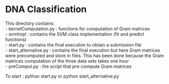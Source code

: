 # DNA Classification


This directory contains: <br/>
	- kernelComputation.py : functions for computation of Gram matrices <br/>
	- svmImpl : contains the SVM class implementation (fit and predict functions) <br/>
	- start.py :  contains the final execution to obtain a submission file <br/>
	- start_alternative.py : contains the final execution but here Gram matrices were precomputed and store in files. This has been done because the Gram matrices computation of the three data sets takes one hour <br/>
	- preComput.py : the script that pre-compute Gram matrices <br/>

To start : python start.py or python start_alternative.py
